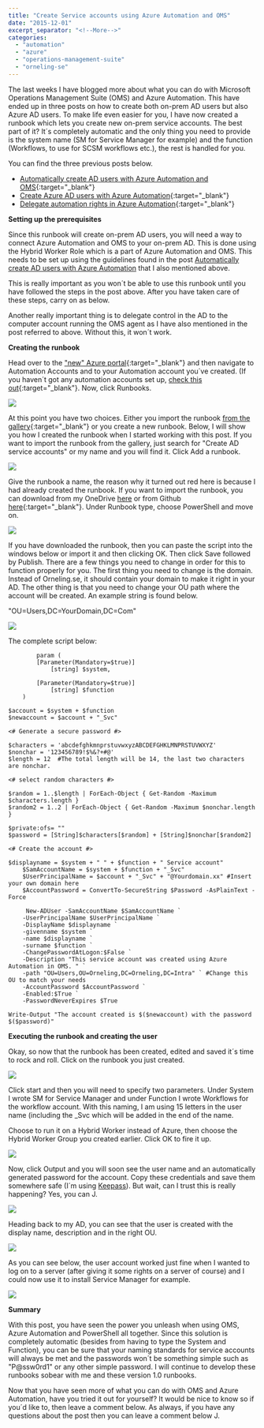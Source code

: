 ```yaml
---
title: "Create Service accounts using Azure Automation and OMS"
date: "2015-12-01"
excerpt_separator: "<!--More-->"
categories: 
  - "automation"
  - "azure"
  - "operations-management-suite"
  - "orneling-se"
---
```


The last weeks I have blogged more about what you can do with Microsoft Operations Management Suite (OMS) and Azure Automation. This have ended up in three posts on how to create both on-prem AD users but also Azure AD users. To make life even easier for you, I have now created a runbook which lets you create new on-prem service accounts. The best part of it? It´s completely automatic and the only thing you need to provide is the system name (SM for Service Manager for example) and the function (Workflows, to use for SCSM workflows etc.), the rest is handled for you.
<!--More-->
You can find the three previous posts below.

- [Automatically create AD users with Azure Automation and OMS](https://blog.orneling.se/2015/11/automatically-create-ad-users-with-azure-automation){:target="_blank"}
- [Create Azure AD users with Azure Automation](https://blog.orneling.se/2015/11/create-azure-ad-users-with-azure-automation){:target="_blank"}
- [Delegate automation rights in Azure Automation](https://blog.orneling.se/2015/11/delegate-automation-rights-azure-automation){:target="_blank"}

**Setting up the prerequisites**

Since this runbook will create on-prem AD users, you will need a way to connect Azure Automation and OMS to your on-prem AD. This is done using the Hybrid Worker Role which is a part of Azure Automation and OMS. This needs to be set up using the guidelines found in the post [Automatically create AD users with Azure Automation](http://blog.orneling.se/2015/11/automatically-create-ad-users-with-azure-automation/) that I also mentioned above.

This is really important as you won´t be able to use this runbook until you have followed the steps in the post above. After you have taken care of these steps, carry on as below.

Another really important thing is to delegate control in the AD to the computer account running the OMS agent as I have also mentioned in the post referred to above. Without this, it won´t work.

**Creating the runbook**

Head over to the ["new" Azure portal](https://portal.azure.com/){:target="_blank"} and then navigate to Automation Accounts and to your Automation account you´ve created. (If you haven´t got any automation accounts set up, [check this out](https://azure.microsoft.com/sv-se/documentation/articles/automation-create-runbook-from-samples/){:target="_blank"}. Now, click Runbooks.

![](https://blog.orneling.se/assets/images/2015/12/create_svc_acc_1.png)

At this point you have two choices. Either you import the runbook [from the gallery](https://gallery.technet.microsoft.com/Create-AD-service-accounts-55c4cd1d){:target="_blank"} or you create a new runbook. Below, I will show you how I created the runbook when I started working with this post. If you want to import the runbook from the gallery, just search for "Create AD service accounts" or my name and you will find it. Click Add a runbook.

![](https://blog.orneling.se/assets/images/2015/12/create_svc_acc_2.png)

Give the runbook a name, the reason why it turned out red here is because I had already created the runbook. If you want to import the runbook, you can download from my OneDrive [here](http://1drv.ms/1lpEDqE) or from Github [here](https://github.com/DanielOrneling/OMS-Automation---Create-AD-Service.Account){:target="_blank"}. Under Runbook type, choose PowerShell and move on.

![](https://blog.orneling.se/assets/images/2015/12/create_svc_acc_3.png)

If you have downloaded the runbook, then you can paste the script into the windows below or import it and then clicking OK. Then click Save followed by Publish. There are a few things you need to change in order for this to function properly for you. The first thing you need to change is the domain. Instead of Orneling.se, it should contain your domain to make it right in your AD. The other thing is that you need to change your OU path where the account will be created. An example string is found below.

"OU=Users,DC=YourDomain,DC=Com"

![](https://blog.orneling.se/assets/images/2015/12/create_svc_acc_4.png)

The complete script below:

```
		param (
		[Parameter(Mandatory=$true)]
			[string] $system,
			
		[Parameter(Mandatory=$true)]
			[string] $function	
	)

$account = $system + $function
$newaccount = $account + "_Svc"

<# Generate a secure password #>

$characters = 'abcdefghkmnprstuvwxyzABCDEFGHKLMNPRSTUVWXYZ'
$nonchar = '123456789!$%&?+#@'
$length = 12  #The total length will be 14, the last two characters are nonchar.

<# select random characters #>

$random = 1..$length | ForEach-Object { Get-Random -Maximum $characters.length }
$random2 = 1..2 | ForEach-Object { Get-Random -Maximum $nonchar.length }

$private:ofs= "" 
$password = [String]$characters[$random] + [String]$nonchar[$random2]

<# Create the account #>

$displayname = $system + " " + $function + " Service account"
	$SamAccountName = $system + $function + "_Svc"
	$UserPrincipalName = $account + "_Svc" + "@Yourdomain.xx" #Insert your own domain here
    $AccountPassword = ConvertTo-SecureString $Password -AsPlainText -Force

	 New-ADUser -SamAccountName $SamAccountName `
	-UserPrincipalName $UserPrincipalName `
	-DisplayName $displayname `
	-givenname $system `
	-name $displayname `
	-surname $function `
	-ChangePasswordAtLogon:$False `
	-Description "This service account was created using Azure Automation in OMS. " `
	-path "OU=Users,OU=Orneling,DC=Orneling,DC=Intra" ` #Change this OU to match your needs
    -AccountPassword $AccountPassword `
    -Enabled:$True `
    -PasswordNeverExpires $True
    
Write-Output "The account created is $($newaccount) with the password $($password)"
```

**Executing the runbook and creating the user**

Okay, so now that the runbook has been created, edited and saved it´s time to rock and roll. Click on the runbook you just created.

![](https://blog.orneling.se/assets/images/2015/12/create_svc_acc_5.png)

Click start and then you will need to specify two parameters. Under System I wrote SM for Service Manager and under Function I wrote Workflows for the workflow account. With this naming, I am using 15 letters in the user name (including the \_Svc which will be added in the end of the name.

Choose to run it on a Hybrid Worker instead of Azure, then choose the Hybrid Worker Group you created earlier. Click OK to fire it up.

![](https://blog.orneling.se/assets/images/2015/12/create_svc_acc_6.png)

Now, click Output and you will soon see the user name and an automatically generated password for the account. Copy these credentials and save them somewhere safe (I´m using [Keepass](http://keepass.info/)). But wait, can I trust this is really happening? Yes, you can J.

![](https://blog.orneling.se/assets/images/2015/12/create_svc_acc_7.png)

Heading back to my AD, you can see that the user is created with the display name, description and in the right OU.

![](https://blog.orneling.se/assets/images/2015/12/create_svc_acc_8.png)

As you can see below, the user account worked just fine when I wanted to log on to a server (after giving it some rights on a server of course) and I could now use it to install Service Manager for example.

![](https://blog.orneling.se/assets/images/2015/12/create_svc_acc_9.png)

**Summary**

With this post, you have seen the power you unleash when using OMS, Azure Automation and PowerShell all together. Since this solution is completely automatic (besides from having to type the System and Function), you can be sure that your naming standards for service accounts will always be met and the passwords won´t be something simple such as "P@ssw0rd1" or any other simple password. I will continue to develop these runbooks sobear with me and these version 1.0 runbooks.

Now that you have seen more of what you can do with OMS and Azure Automation, have you tried it out for yourself? It would be nice to know so if you´d like to, then leave a comment below. As always, if you have any questions about the post then you can leave a comment below J.
